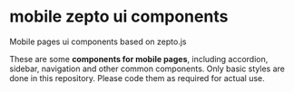 # mobile zepto ui components
Mobile pages ui components based on zepto.js

These are some **components for mobile pages**, including accordion, sidebar, navigation and other common components. Only basic styles are done in this repository. Please code them as required for actual use.
